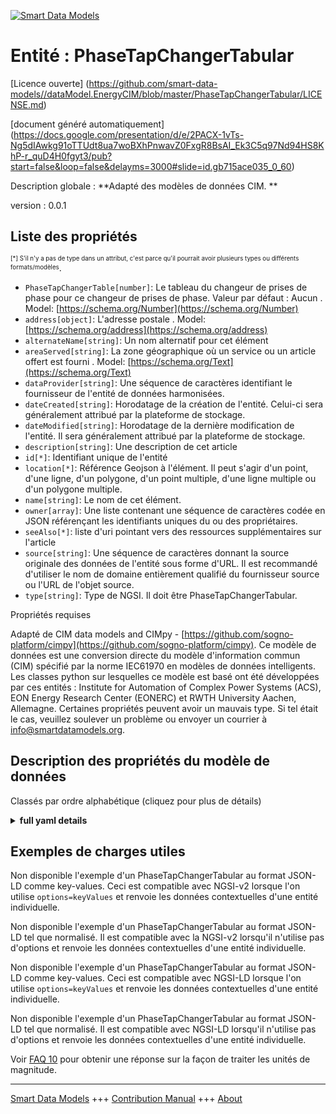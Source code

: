 <!-- 10-Header -->  
[![Smart Data Models](https://smartdatamodels.org/wp-content/uploads/2022/01/SmartDataModels_logo.png "Logo")](https://smartdatamodels.org)  
Entité : PhaseTapChangerTabular  
===============================<!-- /10-Header -->  
<!-- 15-License -->  
[Licence ouverte] (https://github.com/smart-data-models//dataModel.EnergyCIM/blob/master/PhaseTapChangerTabular/LICENSE.md)  
[document généré automatiquement] (https://docs.google.com/presentation/d/e/2PACX-1vTs-Ng5dIAwkg91oTTUdt8ua7woBXhPnwavZ0FxgR8BsAI_Ek3C5q97Nd94HS8KhP-r_quD4H0fgyt3/pub?start=false&loop=false&delayms=3000#slide=id.gb715ace035_0_60)  
<!-- /15-License -->  
<!-- 20-Description -->  
Description globale : **Adapté des modèles de données CIM. **  
version : 0.0.1  
<!-- /20-Description -->  
<!-- 30-PropertiesList -->  

## Liste des propriétés  

<sup><sub>[*] S'il n'y a pas de type dans un attribut, c'est parce qu'il pourrait avoir plusieurs types ou différents formats/modèles</sub></sup>.  
- `PhaseTapChangerTable[number]`: Le tableau du changeur de prises de phase pour ce changeur de prises de phase. Valeur par défaut : Aucun  . Model: [https://schema.org/Number](https://schema.org/Number)- `address[object]`: L'adresse postale  . Model: [https://schema.org/address](https://schema.org/address)- `alternateName[string]`: Un nom alternatif pour cet élément  - `areaServed[string]`: La zone géographique où un service ou un article offert est fourni  . Model: [https://schema.org/Text](https://schema.org/Text)- `dataProvider[string]`: Une séquence de caractères identifiant le fournisseur de l'entité de données harmonisées.  - `dateCreated[string]`: Horodatage de la création de l'entité. Celui-ci sera généralement attribué par la plateforme de stockage.  - `dateModified[string]`: Horodatage de la dernière modification de l'entité. Il sera généralement attribué par la plateforme de stockage.  - `description[string]`: Une description de cet article  - `id[*]`: Identifiant unique de l'entité  - `location[*]`: Référence Geojson à l'élément. Il peut s'agir d'un point, d'une ligne, d'un polygone, d'un point multiple, d'une ligne multiple ou d'un polygone multiple.  - `name[string]`: Le nom de cet élément.  - `owner[array]`: Une liste contenant une séquence de caractères codée en JSON référençant les identifiants uniques du ou des propriétaires.  - `seeAlso[*]`: liste d'uri pointant vers des ressources supplémentaires sur l'article  - `source[string]`: Une séquence de caractères donnant la source originale des données de l'entité sous forme d'URL. Il est recommandé d'utiliser le nom de domaine entièrement qualifié du fournisseur source ou l'URL de l'objet source.  - `type[string]`: Type de NGSI. Il doit être PhaseTapChangerTabular.  <!-- /30-PropertiesList -->  
<!-- 35-RequiredProperties -->  
Propriétés requises  
<!-- /35-RequiredProperties -->  
<!-- 40-RequiredProperties -->  
Adapté de CIM data models and CIMpy - [https://github.com/sogno-platform/cimpy](https://github.com/sogno-platform/cimpy). Ce modèle de données est une conversion directe du modèle d'information commun (CIM) spécifié par la norme IEC61970 en modèles de données intelligents. Les classes python sur lesquelles ce modèle est basé ont été développées par ces entités : Institute for Automation of Complex Power Systems (ACS), EON Energy Research Center (EONERC) et RWTH University Aachen, Allemagne. Certaines propriétés peuvent avoir un mauvais type. Si tel était le cas, veuillez soulever un problème ou envoyer un courrier à info@smartdatamodels.org.  
<!-- /40-RequiredProperties -->  
<!-- 50-DataModelHeader -->  
## Description des propriétés du modèle de données  
Classés par ordre alphabétique (cliquez pour plus de détails)  
<!-- /50-DataModelHeader -->  
<!-- 60-ModelYaml -->  
<details><summary><strong>full yaml details</strong></summary>    
```yaml  
PhaseTapChangerTabular:    
  description: 'Adapted from CIM data models. '    
  properties:    
    PhaseTapChangerTable:    
      description: 'The phase tap changer table for this phase tap changer. Default: None'    
      type: number    
      x-ngsi:    
        model: https://schema.org/Number    
        type: Property    
    address:    
      description: 'The mailing address'    
      properties:    
        addressCountry:    
          description: 'Property. The country. For example, Spain. Model:''https://schema.org/addressCountry'''    
          type: string    
        addressLocality:    
          description: 'Property. The locality in which the street address is, and which is in the region. Model:''https://schema.org/addressLocality'''    
          type: string    
        addressRegion:    
          description: 'Property. The region in which the locality is, and which is in the country. Model:''https://schema.org/addressRegion'''    
          type: string    
        postOfficeBoxNumber:    
          description: 'Property. The post office box number for PO box addresses. For example, 03578. Model:''https://schema.org/postOfficeBoxNumber'''    
          type: string    
        postalCode:    
          description: 'Property. The postal code. For example, 24004. Model:''https://schema.org/https://schema.org/postalCode'''    
          type: string    
        streetAddress:    
          description: 'Property. The street address. Model:''https://schema.org/streetAddress'''    
          type: string    
      type: object    
      x-ngsi:    
        model: https://schema.org/address    
        type: Property    
    alternateName:    
      description: 'An alternative name for this item'    
      type: string    
      x-ngsi:    
        type: Property    
    areaServed:    
      description: 'The geographic area where a service or offered item is provided'    
      type: string    
      x-ngsi:    
        model: https://schema.org/Text    
        type: Property    
    dataProvider:    
      description: 'A sequence of characters identifying the provider of the harmonised data entity.'    
      type: string    
      x-ngsi:    
        type: Property    
    dateCreated:    
      description: 'Entity creation timestamp. This will usually be allocated by the storage platform.'    
      format: date-time    
      type: string    
      x-ngsi:    
        type: Property    
    dateModified:    
      description: 'Timestamp of the last modification of the entity. This will usually be allocated by the storage platform.'    
      format: date-time    
      type: string    
      x-ngsi:    
        type: Property    
    description:    
      description: 'A description of this item'    
      type: string    
      x-ngsi:    
        type: Property    
    id:    
      anyOf: &phasetapchangertabular_-_properties_-_owner_-_items_-_anyof    
        - description: 'Property. Identifier format of any NGSI entity'    
          maxLength: 256    
          minLength: 1    
          pattern: ^[\w\-\.\{\}\$\+\*\[\]`|~^@!,:\\]+$    
          type: string    
        - description: 'Property. Identifier format of any NGSI entity'    
          format: uri    
          type: string    
      description: 'Unique identifier of the entity'    
      x-ngsi:    
        type: Property    
    location:    
      description: 'Geojson reference to the item. It can be Point, LineString, Polygon, MultiPoint, MultiLineString or MultiPolygon'    
      oneOf:    
        - description: 'GeoProperty. Geojson reference to the item. Point'    
          properties:    
            bbox:    
              items:    
                type: number    
              minItems: 4    
              type: array    
            coordinates:    
              items:    
                type: number    
              minItems: 2    
              type: array    
            type:    
              enum:    
                - Point    
              type: string    
          required:    
            - type    
            - coordinates    
          title: 'GeoJSON Point'    
          type: object    
        - description: 'GeoProperty. Geojson reference to the item. LineString'    
          properties:    
            bbox:    
              items:    
                type: number    
              minItems: 4    
              type: array    
            coordinates:    
              items:    
                items:    
                  type: number    
                minItems: 2    
                type: array    
              minItems: 2    
              type: array    
            type:    
              enum:    
                - LineString    
              type: string    
          required:    
            - type    
            - coordinates    
          title: 'GeoJSON LineString'    
          type: object    
        - description: 'GeoProperty. Geojson reference to the item. Polygon'    
          properties:    
            bbox:    
              items:    
                type: number    
              minItems: 4    
              type: array    
            coordinates:    
              items:    
                items:    
                  items:    
                    type: number    
                  minItems: 2    
                  type: array    
                minItems: 4    
                type: array    
              type: array    
            type:    
              enum:    
                - Polygon    
              type: string    
          required:    
            - type    
            - coordinates    
          title: 'GeoJSON Polygon'    
          type: object    
        - description: 'GeoProperty. Geojson reference to the item. MultiPoint'    
          properties:    
            bbox:    
              items:    
                type: number    
              minItems: 4    
              type: array    
            coordinates:    
              items:    
                items:    
                  type: number    
                minItems: 2    
                type: array    
              type: array    
            type:    
              enum:    
                - MultiPoint    
              type: string    
          required:    
            - type    
            - coordinates    
          title: 'GeoJSON MultiPoint'    
          type: object    
        - description: 'GeoProperty. Geojson reference to the item. MultiLineString'    
          properties:    
            bbox:    
              items:    
                type: number    
              minItems: 4    
              type: array    
            coordinates:    
              items:    
                items:    
                  items:    
                    type: number    
                  minItems: 2    
                  type: array    
                minItems: 2    
                type: array    
              type: array    
            type:    
              enum:    
                - MultiLineString    
              type: string    
          required:    
            - type    
            - coordinates    
          title: 'GeoJSON MultiLineString'    
          type: object    
        - description: 'GeoProperty. Geojson reference to the item. MultiLineString'    
          properties:    
            bbox:    
              items:    
                type: number    
              minItems: 4    
              type: array    
            coordinates:    
              items:    
                items:    
                  items:    
                    items:    
                      type: number    
                    minItems: 2    
                    type: array    
                  minItems: 4    
                  type: array    
                type: array    
              type: array    
            type:    
              enum:    
                - MultiPolygon    
              type: string    
          required:    
            - type    
            - coordinates    
          title: 'GeoJSON MultiPolygon'    
          type: object    
      x-ngsi:    
        type: GeoProperty    
    name:    
      description: 'The name of this item.'    
      type: string    
      x-ngsi:    
        type: Property    
    owner:    
      description: 'A List containing a JSON encoded sequence of characters referencing the unique Ids of the owner(s)'    
      items:    
        anyOf: *phasetapchangertabular_-_properties_-_owner_-_items_-_anyof    
        description: 'Property. Unique identifier of the entity'    
      type: array    
      x-ngsi:    
        type: Property    
    seeAlso:    
      description: 'list of uri pointing to additional resources about the item'    
      oneOf:    
        - items:    
            format: uri    
            type: string    
          minItems: 1    
          type: array    
        - format: uri    
          type: string    
      x-ngsi:    
        type: Property    
    source:    
      description: 'A sequence of characters giving the original source of the entity data as a URL. Recommended to be the fully qualified domain name of the source provider, or the URL to the source object.'    
      type: string    
      x-ngsi:    
        type: Property    
    type:    
      description: 'NGSI type. It has to be PhaseTapChangerTabular'    
      enum:    
        - PhaseTapChangerTabular    
      type: string    
      x-ngsi:    
        type: Property    
  required: []    
  type: object    
  x-derived-from: ""    
  x-disclaimer: 'Redistribution and use in source and binary forms, with or without modification, are permitted  provided that the license conditions are met. Copyleft (c) 2021 Contributors to Smart Data Models Program'    
  x-license-url: https://github.com/smart-data-models/dataModel.EnergyCIM/blob/master/PhaseTapChangerTabular/LICENSE.md    
  x-model-schema: https://smart-data-models.github.io/dataModels.CIMEnergyClasses/PhaseTapChangerTabular/schema.json    
  x-model-tags: ""    
  x-version: 0.0.1    
```  
</details>    
<!-- /60-ModelYaml -->  
<!-- 70-MiddleNotes -->  
<!-- /70-MiddleNotes -->  
<!-- 80-Examples -->  
## Exemples de charges utiles  
Non disponible l'exemple d'un PhaseTapChangerTabular au format JSON-LD comme key-values. Ceci est compatible avec NGSI-v2 lorsque l'on utilise `options=keyValues` et renvoie les données contextuelles d'une entité individuelle.  
Non disponible l'exemple d'un PhaseTapChangerTabular au format JSON-LD tel que normalisé. Il est compatible avec la NGSI-v2 lorsqu'il n'utilise pas d'options et renvoie les données contextuelles d'une entité individuelle.  
Non disponible l'exemple d'un PhaseTapChangerTabular au format JSON-LD comme key-values. Ceci est compatible avec NGSI-LD lorsque l'on utilise `options=keyValues` et renvoie les données contextuelles d'une entité individuelle.  
Non disponible l'exemple d'un PhaseTapChangerTabular au format JSON-LD tel que normalisé. Il est compatible avec NGSI-LD lorsqu'il n'utilise pas d'options et renvoie les données contextuelles d'une entité individuelle.  
<!-- /80-Examples -->  
<!-- 90-FooterNotes -->  
<!-- /90-FooterNotes -->  
<!-- 95-Units -->  
Voir [FAQ 10](https://smartdatamodels.org/index.php/faqs/) pour obtenir une réponse sur la façon de traiter les unités de magnitude.  
<!-- /95-Units -->  
<!-- 97-LastFooter -->  
---  
[Smart Data Models](https://smartdatamodels.org) +++ [Contribution Manual](https://bit.ly/contribution_manual) +++ [About](https://bit.ly/Introduction_SDM)<!-- /97-LastFooter -->  
